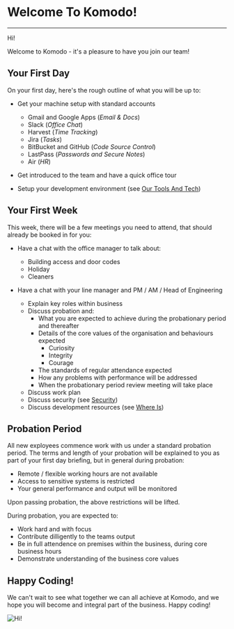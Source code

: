 # Welcome To Komodo!
---

Hi!

Welcome to Komodo - it's a pleasure to have you join our team!

## Your First Day

On your first day, here's the rough outline of what you will be up to:

 - Get your machine setup with standard accounts
   - Gmail and Google Apps (_Email & Docs_)
   - Slack (_Office Chat_)
   - Harvest (_Time Tracking_)
   - Jira (_Tasks_)
   - BitBucket and GitHub (_Code Source Control_)
   - LastPass (_Passwords and Secure Notes_)
   - Air (_HR_)
   
 - Get introduced to the team and have a quick office tour
 - Setup your development environment (see [Our Tools And Tech](#OurToolsAndText))
 
## Your First Week

This week, there will be a few meetings you need to attend, that should already be booked in for you:

 - Have a chat with the office manager to talk about:
   - Building access and door codes
   - Holiday
   - Cleaners
   
 - Have a chat with your line manager and PM / AM / Head of Engineering
   - Explain key roles within business
   - Discuss probation and:
     - What you are expected to achieve during the probationary period and thereafter
     - Details of the core values of the organisation and behaviours expected
         - Curiosity
         - Integrity
         - Courage
     - The standards of regular attendance expected
     - How any problems with performance will be addressed
     - When the probationary period review meeting will take place
   - Discuss work plan
   - Discuss security (see [Security](#Security))
   - Discuss development resources (see [Where Is](#WhereIs))

## Probation Period

All new exployees commence work with us under a standard probation period. The terms and length of your probation will be explained to you as part of your first day briefing, but in general during probation:

 - Remote / flexible working hours are not available
 - Access to sensitive systems is restricted
 - Your general performance and output will be monitored

Upon passing probation, the above restrictions will be lifted.

During probation, you are expected to:

 - Work hard and with focus
 - Contribute dilligently to the teams output
 - Be in full attendence on premises within the business, during core business hours
 - Demonstrate understanding of the business core values

## Happy Coding!

We can't wait to see what together we can all achieve at Komodo, and we hope you will become and integral part of the business. Happy coding!

![Hi!](https://media1.giphy.com/media/ASd0Ukj0y3qMM/giphy.gif?cid=790b7611bd3b249205df182e164ef9801d4367aaa127e686&rid=giphy.gif)



